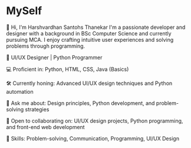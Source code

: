 # MySelf
👋 Hi, I'm Harshvardhan Santohs Thanekar
I'm a passionate developer and designer with a background in BSc Computer Science and currently pursuing MCA. I enjoy crafting intuitive user experiences and solving problems through programming.

🌟 UI/UX Designer | Python Programmer

💻 Proficient in: Python, HTML, CSS, Java (Basics)

🛠️ Currently honing: Advanced UI/UX design techniques and Python automation

💬 Ask me about: Design principles, Python development, and problem-solving strategies

👯 Open to collaborating on: UI/UX design projects, Python programming, and front-end web development

🚀 Skills: Problem-solving, Communication, Programming, UI/UX Design
